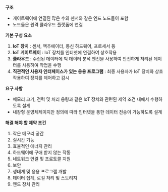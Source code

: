 **구조**
- 게이트웨이에 연결된 많은 수의 센서와 같은 엔드 노드들이 포함
- 노드들은 원격 클라우드 플랫폼에 연결

**기본 구성 요소**
1. **IoT 장치** : 센서, 액추에이터, 통신 하드웨어, 프로세서 등
2. **IoT 게이트웨이** : IoT 장치를 인터넷에 연결하여 상호작용
3. **클라우드** : 수집된 데이터에 빅 데이터 분석 엔진을 사용하여 안전하게 처리된 데이터를 사용하여 작업을 수행
4. **직관적인 사용자 인터페이스가 있는 응용 프로그램** : 최종 사용자가 IoT 장치와 상호작용하여 장치를 제어하고 감시

**요구 사항**
- 메모리 크기, 전력 및 처리 용량과 같은 IoT 장치와 관련된 제약 조건 내에서 수행하도록 설계
- 내장형 운영체제이지만 정의에 따라 인터넷을 통한 데이터 전송이 가능하도록 설계

**해결 해야 할 제약 조건**
1. 작은 메모리 공간
2. 실시간 기능
3. 효율적인 에너지 관리
4. 하드웨어에 구애 받지 않는 작동
5. 네트워크 연결 및 프로토콜 지원
6. 보안
7. 생태계 및 응용 프로그램 개발
8. 데이터 집계, 로컬 처리 및 스토리지
9. 엔드 장치 관리